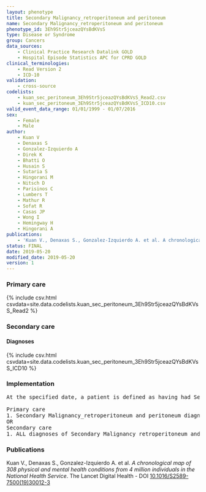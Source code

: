 ```yaml
---
layout: phenotype
title: Secondary Malignancy_retroperitoneum and peritoneum
name: Secondary Malignancy_retroperitoneum and peritoneum
phenotype_id: 3Eh9Str5jceazQYsBdKVsS 
type: Disease or Syndrome
group: Cancers
data_sources: 
    - Clinical Practice Research Datalink GOLD
    - Hospital Episode Statistics APC for CPRD GOLD
clinical_terminologies: 
    - Read Version 2
    - ICD-10
validation: 
    - cross-source
codelists: 
    - kuan_sec_peritoneum_3Eh9Str5jceazQYsBdKVsS_Read2.csv
    - kuan_sec_peritoneum_3Eh9Str5jceazQYsBdKVsS_ICD10.csv
valid_event_data_range: 01/01/1999 - 01/07/2016
sex: 
    - Female
    - Male
author: 
    - Kuan V
    - Denaxas S
    - Gonzalez-Izquierdo A
    - Direk K
    - Bhatti O
    - Husain S
    - Sutaria S
    - Hingorani M
    - Nitsch D
    - Parisinos C
    - Lumbers T
    - Mathur R
    - Sofat R
    - Casas JP
    - Wong I
    - Hemingway H
    - Hingorani A
publications: 
    - 'Kuan V., Denaxas S., Gonzalez-Izquierdo A. et al. A chronological map of 308 physical and mental health conditions from 4 million individuals in the National Health Service. The Lancet Digital Health - DOI: 10.1016/S2589-7500(19)30012-3' 
status: FINAL
date: 2019-05-20
modified_date: 2019-05-20
version: 1
---
```

### Primary care 
{% include csv.html csvdata=site.data.codelists.kuan_sec_peritoneum_3Eh9Str5jceazQYsBdKVsS_Read2 %}
### Secondary care 
#### Diagnoses 
{% include csv.html csvdata=site.data.codelists.kuan_sec_peritoneum_3Eh9Str5jceazQYsBdKVsS_ICD10 %}
### Implementation 
<pre>At the specified date, a patient is defined as having had Secondary Malignancy retroperitoneum and peritoneum IF they meet the criteria for any of the following on or before the specified date. The earliest date on which the individual meets any of the following criteria on or before the specified date is defined as the first event date:

Primary care
1. Secondary Malignancy_retroperitoneum and peritoneum diagnosis or history of diagnosis during a consultation 
OR
Secondary care
1. ALL diagnoses of Secondary Malignancy_retroperitoneum and peritoneum or history of diagnosis during a hospitalization</pre> 
 
### Publications 
Kuan V., Denaxas S., Gonzalez-Izquierdo A. et al. _A chronological map of 308 physical and mental health conditions from 4 million individuals in the National Health Service_. The Lancet Digital Health - DOI <a href='https://www.thelancet.com/journals/landig/article/PIIS2589-7500(19)30012-3/fulltext'>10.1016/S2589-7500(19)30012-3</a>